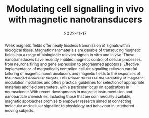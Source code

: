 ---
title: "Modulating cell signalling in vivo with magnetic nanotransducers"
date: 2022-11-17
publishDate: 2022-11-17T09:05:05Z
authors: ["Gabriela Romero", "Jimin Park", "Florian Koehler", "Arnd Pralle", "Polina Anikeeva"]
publication_types: ["2"]
featured: false
publication: "*Nature Reviews Methods Primers*"

doi: "https://doi.org/10.1038/s43586-022-00170-2"
abstract: "Weak magnetic fields offer nearly lossless transmission of signals within biological tissue. Magnetic nanomaterials are capable of transducing magnetic fields into a range of biologically relevant signals in vitro and in vivo. These nanotransducers have recently enabled magnetic control of cellular processes, from neuronal firing and gene expression to programmed apoptosis. Effective implementation of magnetically controlled cellular signalling relies on careful tailoring of magnetic nanotransducers and magnetic fields to the responses of the intended molecular targets. This Primer discusses the versatility of magnetic modulation modalities and offers practical guidelines for selection of appropriate materials and field parameters, with a particular focus on applications in neuroscience. With recent developments in magnetic instrumentation and nanoparticle chemistries, including those that are commercially available, magnetic approaches promise to empower research aimed at connecting molecular and cellular signalling to physiology and behaviour in untethered moving subjects."

---